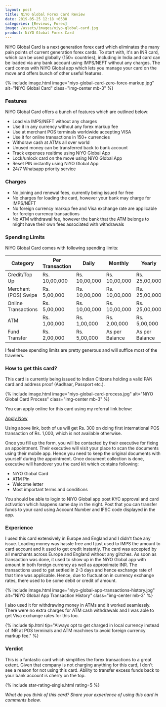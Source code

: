 ```yaml
---
layout: post
title: NiYO Global Forex Card Review
date: 2019-05-25 12:18 +0530
categories: [Reviews, Forex]
image: /assets/images/niyo-global-card.jpg
product: NiYO Global Forex Card
---
```


NiYO Global Card is a next generation forex card which eliminates the many pain points of current generation forex cards. To start with, it's an INR card, which can be used globally (150+ countries), including in India and card can be loaded via any bank account using IMPS/NEFT without any charges. The card comes with NiYO Global app which lets you manage your card on the move and offers bunch of other useful features.

{% include image.html image="niyo-global-card-zero-forex-markup.jpg" alt="NiYO Global Card" class="img-center mb-3" %}

### Features

NiYO Global Card offers a bunch of features which are outlined below:

- Load via IMPS/NEFT without any charges
- Use it in any currency without any forex markup fee
- Use at merchant POS terminals worldwide accepting VISA
- Use it for online transactions in 150+ currencies
- Withdraw cash at ATMs all over world
- Unused money can be transferred back to bank account
- Track expenses realtime using NiYO Global App
- Lock/unlock card on the move using NiYO Global App
- Reset PIN instantly using NiYO Global App
- 24/7 Whatsapp priority service

### Charges

- No joining and renewal fees, currently being issued for free
- No charges for loading the card, however your bank may charge for IMPS/NEFT
- No foreign currency markup fee and Visa exchange rate are applicable for foreign currency transactions
- No ATM withdrawal fee, however the bank that the ATM belongs to might have their own fees associated with withdrawals

### Spending Limits

NiYO Global Card comes with following spending limits:

<table class="table">
<thead class="thead-dark">
<tr>
	<th scope="col"> Category</th>
    <th scope="col"> Per Transaction</th>
    <th scope="col"> Daily</th>
    <th scope="col"> Monthly</th>
    <th scope="col"> Yearly</th>
</tr>
</thead>
<tbody>
<tr>
	<td> Credit/Top Up </td>
	<td> Rs. 10,00,000 </td>
    <td> Rs. 10,00,000 </td>
    <td> Rs. 10,00,000 </td>
    <td> Rs. 25,00,000 </td>
</tr>
<tr>
	<td> Merchant (POS) Swipe </td>
	<td> Rs. 5,00,000 </td>
    <td> Rs. 10,00,000 </td>
    <td> Rs. 10,00,000 </td>
    <td> Rs. 25,00,000 </td>
</tr>
<tr>
	<td> Online Transactions </td>
	<td> Rs. 5,00,000 </td>
    <td> Rs. 10,00,000 </td>
    <td> Rs. 10,00,000 </td>
    <td> Rs. 25,00,000 </td>
</tr>
<tr>
	<td> ATM </td>
	<td> Rs. 1,00,000 </td>
    <td> Rs. 1,00,000 </td>
    <td> Rs. 2,00,000 </td>
    <td> Rs. 5,00,000 </td>
</tr>
<tr>
	<td> Fund Transfer </td>
	<td> Rs. 2,00,000 </td>
    <td> Rs. 5,00,000 </td>
    <td> As per Balance </td>
    <td> As per Balance </td>
</tr>
</tbody>
</table>

I feel these spending limits are pretty generous and will suffice most of the travelers.

### How to get this card?

This card is currently being issued to Indian Citizens holding a valid PAN card and address proof (Aadhaar, Passport etc.).

{% include image.html image="niyo-global-card-process.jpg" alt="NiYO Global Card Process" class="img-center mb-3" %}

You can apply online for this card using my referral link below:

<a href="https://glbl.page.link/RZWS" target="_blank" class="btn btn-lg btn-danger btn-block post-element mt-2" rel="noopener"><i class="ci-pen"></i> Apply Now</a>

Using above link, both of us will get Rs. 300 on doing first international POS transaction of Rs. 1,000, which is not available otherwise.

Once you fill up the form, you will be contacted by their executive for fixing an appointment. Their executive will visit your place to scan the documents using their mobile app. Hence you need to keep the original documents with yourself during the appointment. Once document collection is done, executive will handover you the card kit which contains following:

- NiYO Global Card
- ATM Pin
- Welcome letter
- Most important terms and conditions

You should be able to login to NiYO Global app post KYC approval and card activation which happens same day in the night. Post that you can transfer funds to your card using Account Number and IFSC code displayed in the app.

### Experience

I used this card extensively in Europe and England and I didn't face any issue. Loading money was hassle free and I just used to IMPS the amount to card account and it used to get credit instantly. The card was accepted by all merchants across Europe and England without any glitches. As soon as transaction was done, it used to show up in the NiYO Global app with amount in both foreign currency as well as approximate INR. The transactions used to get settled in 2-3 days and hence exchange rate of that time was applicable. Hence, due to fluctuation in currency exchange rates, there used to be some debit or credit of amount.

{% include image.html image="niyo-global-app-transactions-history.jpg" alt="NiYO Global App Transaction History" class="img-center mb-3" %}

I also used it for withdrawing money in ATMs and it worked seamlessly. There were no extra charges for ATM cash withdrawals and I was able to get Visa exchange rates for this too.

{% include tip.html tip="Always opt to get charged in local currency instead of INR at POS terminals and ATM machines to avoid foreign currency markup fee." %}

### Verdict

This is a fantastic card which simplifies the forex transactions to a great extent. Given that company is not charging anything for this card, I don't see a reason for not using this card. Ability to transfer excess funds back to your bank account is cherry on the top.

{% include star-rating-single.html rating=5 %}

_What do you think of this card? Share your experience of using this card in comments below._
